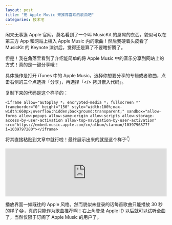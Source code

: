 ```yaml
---
layout: post
title: "用 Apple Music 来推荐喜欢的歌曲吧"
categories: 技术宅
---
```


闲来无事逛 Apple 官网，莫名看到了一个叫 MusicKit 的屌屌的东西，貌似可以在第三方 App 和网站上植入 Apple Music 内的歌曲！然后我硬着头皮看了 MusicKit 的 Keynote 演讲后，觉得还是算了不要瞎折腾了。

但是！我在角落里看到了介绍能简单的将 Apple Music 中的音乐分享到网站上的方式！真的是一键分享哦！

具体操作是打开 iTunes 中的 Apple Music，选择你想要分享的专辑或者歌曲，点击右侧的三个点选择「分享」，再选择「</> 拷贝嵌入代码」。 

复制下来的代码是这个样子的：

```
<iframe allow="autoplay *; encrypted-media *; fullscreen *" frameborder="0" height="150" style="width:100%;max-width:660px;overflow:hidden;background:transparent;" sandbox="allow-forms allow-popups allow-same-origin allow-scripts allow-storage-access-by-user-activation allow-top-navigation-by-user-activation" src="https://embed.music.apple.com/cn/album/starman/1039796877?i=1039797280"></iframe>
```

将其直接粘贴到文章中就行啦！最终展示出来的就是这个样子👇

<iframe allow="autoplay *; encrypted-media *; fullscreen *" frameborder="0" height="150" style="width:100%;max-width:660px;overflow:hidden;background:transparent;" sandbox="allow-forms allow-popups allow-same-origin allow-scripts allow-storage-access-by-user-activation allow-top-navigation-by-user-activation" src="https://embed.music.apple.com/cn/album/starman/1039796877?i=1039797280"></iframe>

播放界面一如既往的 Apple 风格。然而貌似未登录的话每首歌曲只能播放 30 秒的样子😂，真的只能作为歌曲推荐啊！右上角登录 Apple ID 以后就可以试听全曲了，当然仅限于订阅了 Apple Music 的用户了。